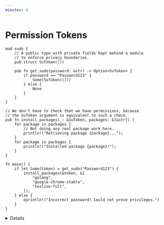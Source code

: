 ```yaml
---
minutes: 0
---
```


# Permission Tokens

```rust,editable
mod sudo {
    // A public type with private fields kept behind a module
    // to enforce privacy boundaries.
    pub struct SuToken(())

    pub fn get_sudo(password: &str) -> Option<SuToken> {
        if password == "Password123" {
            Some(SuToken(()))
        } else {
            None
        }
    }
}

// We don't have to check that we have permissions, because
// the SuToken argument is equivalent to such a check.
pub fn install_packages(_: &SuToken, packages: &[&str]) {
    for package in packages {
        // Not doing any real package work here.
        println!("Retrieving package {package}...");
    }
    for package in packages {
        println!("Installed package {package}!");
    }
}

fn main() {
    if let Some(token) = get_sudo("Password123") {
        install_packages(&token, &[
            "golang",
            "google-chrome-stable",
            "texlive-full",
        ]);
    } else {
        eprintln!("Incorrect password! Could not prove privileges.")
    }
}
```

<details>

- This example shows modelling gaining root privileges with a password and installing packages to the system once those privileges are gained. The `SuToken` type acts as "proof of super user privileges."
  
  Here, we're asked for a password in-code and if we get the password correct, we get a `SuToken` to perform "super user" actions within a specific environment.

  Once the permissions are gained, we can call an "package install" function. We can't call that function without the token type, so by being able to call it at all all we can assume we have permissions.

</details>